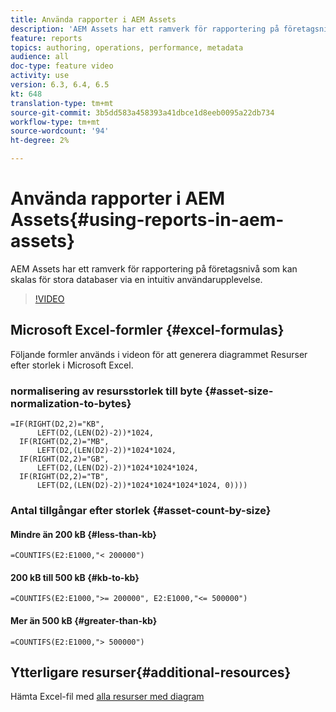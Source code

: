 ```yaml
---
title: Använda rapporter i AEM Assets
description: 'AEM Assets har ett ramverk för rapportering på företagsnivå som kan skalas för stora databaser via en intuitiv användarupplevelse. '
feature: reports
topics: authoring, operations, performance, metadata
audience: all
doc-type: feature video
activity: use
version: 6.3, 6.4, 6.5
kt: 648
translation-type: tm+mt
source-git-commit: 3b5dd583a458393a41dbce1d8eeb0095a22db734
workflow-type: tm+mt
source-wordcount: '94'
ht-degree: 2%

---
```



# Använda rapporter i AEM Assets{#using-reports-in-aem-assets}

AEM Assets har ett ramverk för rapportering på företagsnivå som kan skalas för stora databaser via en intuitiv användarupplevelse.

>[!VIDEO](https://video.tv.adobe.com/v/22140/?quality=12&learn=on)

## Microsoft Excel-formler {#excel-formulas}

Följande formler används i videon för att generera diagrammet Resurser efter storlek i Microsoft Excel.

### normalisering av resursstorlek till byte {#asset-size-normalization-to-bytes}

```
=IF(RIGHT(D2,2)="KB",
      LEFT(D2,(LEN(D2)-2))*1024,
  IF(RIGHT(D2,2)="MB",
      LEFT(D2,(LEN(D2)-2))*1024*1024,
  IF(RIGHT(D2,2)="GB",
      LEFT(D2,(LEN(D2)-2))*1024*1024*1024,
  IF(RIGHT(D2,2)="TB",
      LEFT(D2,(LEN(D2)-2))*1024*1024*1024*1024, 0))))
```

### Antal tillgångar efter storlek {#asset-count-by-size}

#### Mindre än 200 kB {#less-than-kb}

```
=COUNTIFS(E2:E1000,"< 200000")
```

#### 200 kB till 500 kB {#kb-to-kb}

```
=COUNTIFS(E2:E1000,">= 200000", E2:E1000,"<= 500000")
```

#### Mer än 500 kB {#greater-than-kb}

```
=COUNTIFS(E2:E1000,"> 500000")
```

## Ytterligare resurser{#additional-resources}

Hämta Excel-fil med [alla resurser med diagram](./assets/asset-reports/all-assets.xlsx)
